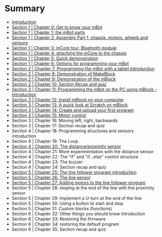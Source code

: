 # Summary

* [Introduction](README.md)
* [Section 1 \| Chapter 0: Get to know your mBot](S1.md)
* [Section 1 \| Chapter 1: the mBot parts](S1C1.md)
* [Section 1 \| Chapter 2: Assembly Part 1, chassis, motors, wheels and sensors](section-1-chapter-2-assembly-part-1-chassis-motors-wheels-and-sensors.md)
* [Section 1 \| Chapter 3: mCore tour, Bluetooth module](section-1-chapter-3-mcore-tour-bluetooth-module.md)
* [Section 1 \| Chapter 4: attaching the mCore to the chassis](section-1-chapter-4-attaching-the-mcore-to-the-chassis.md)
* [Section 1 \| Chapter 5: Quick demonstration](section-1-chapter-5-quick-demonstration.md)
* [Section 1 \| Chapter 6: Options for programming your mBot](section-2-chapter-6-options-for-programming-your-mbot.md)
* [Section 2 \| Chapter 7: Programming the mBot with a tablet Introduction](section-2-chapter-1-introduction.md)
* [Section 2 \| Chapter 8: Demonstration of MakeBlock](section-2-chapter-2-demonstration-of-makeblock.md)
* [Section 2 \| Chapter 9: Demonstration of the mBlock](section-2-chapter-4-demonstration-of-the-mblock.md)
* [Section 2 \| Chapter 10: Section Recap and quiz](section-2-chapter-5-recapping.md)
* [Section 3 \| Chapter 11: Programming the mBot on the PC using mBlock - Introduction](section-3-chapter-12-programming-the-mbot-on-the-pc-using-mblock-introduction.md)
* [Section 3 \| Chapter 12: Install mBlock on your computer](section-3-chapter-12-install-mblock-on-your-computer.md)
* [Section 3 \| Chapter 13: A quick look at Scratch on mBlock](section-3-chapter-13-a-quick-look-at-scratch-on-mblock.md)
* [Section 3 \| Chapter 14: Create and upload your first program](section-3-chapter-14-create-and-upload-your-first-program.md)
* [Section 3 \| Chapter 15: Motor control](section-3-chapter-15-motor-control.md)
* Section 3 \| Chapter 16: Moving left, right, backwards
* Section 3 \| Chapter 17: Section recap and quiz
* Section 4 \| Chapter 18: Programming structures and sensors introduction
* Section 4 \| Chapter 19: The Loop
* [Section 4 \| Chapter 20: The distance/proximity sensor](section-4-chapter-20-the-distanceproximity-sensor.md)
* Section 4 \| Chapter 21: More experimentation with the distance sensor
* Section 4 \| Chapter 22: The "if" and "if...else" control structure
* Section 4 \| Chapter 23: The buzzer
* Section 4 \| Chapter 24: Section recap and quiz
* [Section 5 \| Chapter 25: The line follower program introduction](section-5-the-line-follower-program-introduction.md)
* [Section 5 \| Chapter 26: The line sensor](section-5-chapter-27-the-line-sensor.md)
* [Section 5 \| Chapter 27: Adding motors to the line follower program](section-5-chapter-27-adding-motors-to-the-line-follower-program.md)
* Section 5 \| Chapter 28: stoping at the end of the line with the proximity sensor
* Section 5 \| Chapter 29: Implement a U-turn at the end of the line
* Section 5 \| Chapter 30: Using a button to start and stop
* Section 5 \| Chapter 31: Custom blocks \(functions\)
* Section 6 \| Chapter 32: Other things you should know introduction
* Section 6 \| Chapter 33: Restoring the firmware
* Section 6 \| Chapter 34: restoring the default program
* Section 6 \| Chapter 35: Section recap and quiz

